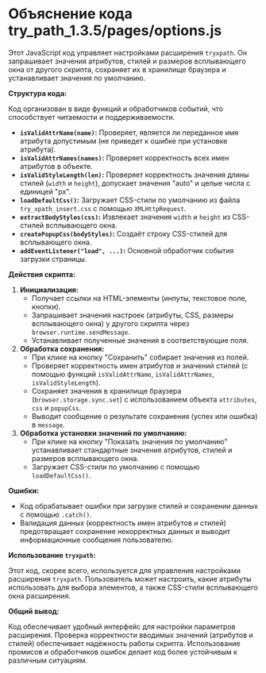 # Объяснение кода try_path_1.3.5/pages/options.js

Этот JavaScript код управляет настройками расширения `tryxpath`. Он запрашивает значения атрибутов, стилей и размеров всплывающего окна от другого скрипта, сохраняет их в хранилище браузера и устанавливает значения по умолчанию.

**Структура кода:**

Код организован в виде функций и обработчиков событий, что способствует читаемости и поддерживаемости.

* **`isValidAttrName(name)`:** Проверяет, является ли переданное имя атрибута допустимым (не приведет к ошибке при установке атрибута).
* **`isValidAttrNames(names)`:** Проверяет корректность всех имен атрибутов в объекте.
* **`isValidStyleLength(len)`:** Проверяет корректность значения длины стилей (`width` и `height`),  допускает значения "auto" и целые числа с единицей "px".
* **`loadDefaultCss()`:** Загружает CSS-стили по умолчанию из файла `try_xpath_insert.css` с помощью `XMLHttpRequest`.
* **`extractBodyStyles(css)`:** Извлекает значения `width` и `height` из CSS-стилей всплывающего окна.
* **`createPopupCss(bodyStyles)`:**  Создаёт строку CSS-стилей для всплывающего окна.
* **`addEventListener("load", ...)`:**  Основной обработчик события загрузки страницы.

**Действия скрипта:**

1. **Инициализация:**
   - Получает ссылки на HTML-элементы (инпуты, текстовое поле, кнопки).
   - Запрашивает значения настроек (атрибуты, CSS, размеры всплывающего окна) у другого скрипта через `browser.runtime.sendMessage`.
   - Устанавливает полученные значения в соответствующие поля.
2. **Обработка сохранения:**
   - При клике на кнопку "Сохранить" собирает значения из полей.
   - Проверяет корректность имен атрибутов и значений стилей (с помощью функций `isValidAttrName`, `isValidAttrNames`, `isValidStyleLength`).
   - Сохраняет значения в хранилище браузера (`browser.storage.sync.set`) с использованием объекта `attributes`, `css` и `popupCss`.
   - Выводит сообщение о результате сохранения (успех или ошибка) в `message`.
3. **Обработка установки значений по умолчанию:**
   - При клике на кнопку "Показать значения по умолчанию" устанавливает стандартные значения атрибутов, стилей и размеров всплывающего окна.
   - Загружает CSS-стили по умолчанию с помощью `loadDefaultCss()`.

**Ошибки:**

- Код обрабатывает ошибки при загрузке стилей и сохранении данных с помощью `.catch()`.
- Валидация данных (корректность имен атрибутов и стилей) предотвращает сохранение некорректных данных и выводит информационные сообщения пользователю.

**Использование `tryxpath`:**

Этот код, скорее всего, используется для управления настройками расширения `tryxpath`. Пользователь может настроить, какие атрибуты использовать для выбора элементов, а также CSS-стили всплывающего окна расширения.

**Общий вывод:**

Код обеспечивает удобный интерфейс для настройки параметров расширения.  Проверка корректности вводимых значений (атрибутов и стилей) обеспечивает надёжность работы скрипта.  Использование промисов и обработчиков ошибок делает код более устойчивым к различным ситуациям.